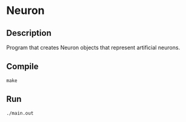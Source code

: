 # Neuron
## Description
Program that creates Neuron objects that represent artificial neurons.

## Compile
```
make
```

## Run
```
./main.out
```

